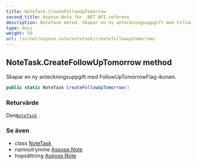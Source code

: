 ```yaml
---
title: NoteTask.CreateFollowUpTomorrow
second_title: Aspose.Note för .NET API-referens
description: NoteTask metod. Skapar en ny anteckningsuppgift med FollowUpTomorrowFlagikonen.
type: docs
weight: 50
url: /sv/net/aspose.note/notetask/createfollowuptomorrow/
---
```

## NoteTask.CreateFollowUpTomorrow method

Skapar en ny anteckningsuppgift med FollowUpTomorrowFlag-ikonen.

```csharp
public static NoteTask CreateFollowUpTomorrow()
```

### Returvärde

Den[`NoteTask`](../) .

### Se även

* class [NoteTask](../)
* namnutrymme [Aspose.Note](../../notetask/)
* hopsättning [Aspose.Note](../../../)



